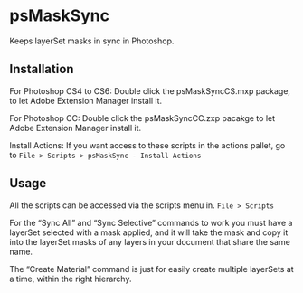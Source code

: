 psMaskSync
==========

Keeps layerSet masks in sync in Photoshop.

Installation
------------
For Photoshop CS4 to CS6:
Double click the psMaskSyncCS.mxp package, to let Adobe Extension Manager install it.

For Photoshop CC:
Double click the psMaskSyncCC.zxp pacakge to let Adobe Extension Manager install it.

Install Actions:
If you want access to these scripts in the actions pallet, go to 
```File > Scripts > psMaskSync - Install Actions```

Usage
-----
All the scripts can be accessed via the scripts menu in.
```File > Scripts```

For the “Sync All” and “Sync Selective” commands to work you must have a layerSet selected with a mask applied,
and it will take the mask and copy it into the layerSet masks of any layers in your document that share the same name.

The “Create Material” command is just for easily create multiple layerSets at a time, within the right hierarchy.
